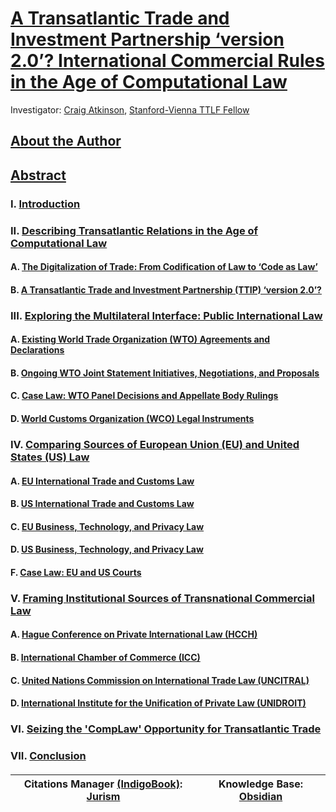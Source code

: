 # [A Transatlantic Trade and Investment Partnership ‘version 2.0’? International Commercial Rules in the Age of Computational Law](https://github.com/lexmerca/TTIPv2_ToC)

Investigator: [Craig Atkinson](https://law.stanford.edu/directory/craig-atkinson/), [Stanford-Vienna TTLF Fellow](https://law.stanford.edu/transatlantic-technology-law-forum/#slsnav-fellows)

## [About the Author](https://github.com/lexmerca/TTIPv2_ToC/blob/main/Author.md)

## [Abstract](https://github.com/lexmerca/TTIPv2_ToC/blob/main/Abstract.md)

### I. [Introduction](https://github.com/lexmerca/TTIPv2_1/)

### II. [Describing Transatlantic Relations in the Age of Computational Law](https://github.com/lexmerca/TTIPv2_2/)

#### A. [The Digitalization of Trade: From Codification of Law to ‘Code as Law’](https://github.com/lexmerca/TTIPv2_2/blob/main/README.md#a-the-digitalization-of-trade-from-codification-of-law-to-code-as-law) 

#### B. [A Transatlantic Trade and Investment Partnership (TTIP) ‘version 2.0’?](https://github.com/lexmerca/TTIPv2_2/blob/main/README.md#b-a-transatlantic-trade-and-investment-partnership-ttip-version-20)

### III. [Exploring the Multilateral Interface: Public International Law](https://github.com/lexmerca/TTIPv2_3/)

#### A. [Existing World Trade Organization (WTO) Agreements and Declarations](https://github.com/lexmerca/TTIPv2_3/blob/main/README.md#a-existing-world-trade-organization-wto-agreements-and-declarations)

#### B. [Ongoing WTO Joint Statement Initiatives, Negotiations, and Proposals](https://github.com/lexmerca/TTIPv2_3/#b-ongoing-wto-joint-statement-initiatives-negotiations-and-proposals)

#### C. [Case Law: WTO Panel Decisions and Appellate Body Rulings](https://github.com/lexmerca/TTIPv2_3/#c-case-law-wto-panel-decisions-and-appellate-body-rulings)

#### D. [World Customs Organization (WCO) Legal Instruments](https://github.com/lexmerca/TTIPv2_3/#d-world-customs-organization-wco-legal-instruments)

### IV. [Comparing Sources of European Union (EU) and United States (US) Law](https://github.com/lexmerca/TTIPv2_4/)

#### A. [EU International Trade and Customs Law](https://github.com/lexmerca/TTIPv2_4/#a-eu-international-trade-and-customs-law)

#### B. [US International Trade and Customs Law]()

#### C. [EU Business, Technology, and Privacy Law]()

#### D. [US Business, Technology, and Privacy Law]()

#### F. [Case Law: EU and US Courts]()

### V. [Framing Institutional Sources of Transnational Commercial Law](https://github.com/lexmerca/TTIPv2_5/)

#### A. [Hague Conference on Private International Law (HCCH)]()

#### B. [International Chamber of Commerce (ICC)](https://github.com/lexmerca/TTIPv2_5/blob/main/README.md#b-international-chamber-of-commerce-icc)

#### C. [United Nations Commission on International Trade Law (UNCITRAL)](https://github.com/lexmerca/TTIPv2_5/#c-united-nations-commission-on-international-trade-law-uncitral)

#### D. [International Institute for the Unification of Private Law (UNIDROIT)](https://github.com/lexmerca/TTIPv2_5/blob/main/README.md#d-international-institute-for-the-unification-of-private-law-unidroit)

### VI. [Seizing the 'CompLaw' Opportunity for Transatlantic Trade](https://github.com/lexmerca/TTIPv2_6/#vi-seizing-the-complaw-opportunity-for-transatlantic-trade)

### VII. [Conclusion](https://github.com/lexmerca/TTIPv2_7)

####

| Citations Manager [(IndigoBook)](https://juris-m.github.io/indigobook+jurism/): [Jurism](https://juris-m.github.io/) | Knowledge Base: [Obsidian](https://obsidian.md/) |
| ------------------------------------------------------------------ | ------------------------------------------------ |




